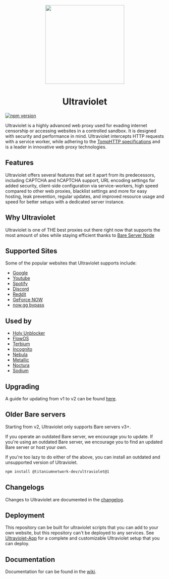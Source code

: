 <p align="center"><img src="https://raw.githubusercontent.com/titaniumnetwork-dev/Ultraviolet-Static/main/public/uv.png" height="250"></p>

<h1 align="center">Ultraviolet</h1>

<a href="https://www.npmjs.com/package/@titaniumnetwork-dev/ultraviolet"><img src="https://img.shields.io/npm/v/@titaniumnetwork-dev/ultraviolet.svg?maxAge=3600" alt="npm version" /></a>

Ultraviolet is a highly advanced web proxy used for evading internet censorship or accessing websites in a controlled sandbox. It is designed with security and performance in mind. Ultraviolet intercepts HTTP requests with a service worker, while adhering to the [TompHTTP specifications](https://github.com/tomphttp) and is a leader in innovative web proxy technologies.

## Features

Ultraviolet offers several features that set it apart from its predecessors, including CAPTCHA and hCAPTCHA support, URL encoding settings for added security, client-side configuration via service-workers, high speed compared to other web proxies, blacklist settings and more for easy hosting, leak prevention, regular updates, and improved resource usage and speed for better setups with a dedicated server instance.

## Why Ultraviolet

Ultraviolet is one of THE best proxies out there right now that supports the most amount of sites while staying efficient thanks to [Bare Server Node](https://github.com/tomphttp/bare-server-node)

## Supported Sites

Some of the popular websites that Ultraviolet supports include:

-   [Google](https://google.com)
-   [Youtube](https://www.youtube.com)
-   [Spotify](https://open.spotify.com)
-   [Discord](https://discord.com)
-   [Reddit](https://reddit.com)
-   [GeForce NOW](https://play.geforcenow.com/)
-   [now.gg bypass](https://now.nl)

## Used by

-   [Holy Unblocker](https://github.com/holy-unblocker/website)
-   [FlowOS](https://github.com/flow-works/flowos)
-   [Terbium](https://github.com/TerbiumOS/webOS)
-   [Incognito](https://github.com/caracal-js/Incognito)
-   [Nebula](https://github.com/NebulaServices/Nebula)
-   [Metallic](https://github.com/Metallic-Web/Metallic)
-   [Noctura](https://github.com/NocturaProxy/Frontend)
-   [Sodium](https://github.com/z1g-project/sodium)

## Upgrading

A guide for updating from v1 to v2 can be found [here](./docs/V2-UPGRADE-GUIDE.md).

## Older Bare servers

Starting from v2, Ultraviolet only supports Bare servers v3+.

If you operate an outdated Bare server, we encourage you to update. If you're using an outdated Bare server, we encourage you to find an updated Bare server or host your own.

If you're too lazy to do either of the above, you can install an outdated and unsupported version of Ultraviolet.

```sh
npm install @titaniumnetwork-dev/ultraviolet@1
```

## Changelogs

Changes to Ultraviolet are documented in the [changelog](./CHANGELOG.md).

## Deployment

This repository can be built for ultraviolet scripts that you can add to your own website, but this repository can't be deployed to any services. See [Ultraviolet-App](https://github.com/titaniumnetwork-dev/Ultraviolet-App) for a complete and customizable Ultraviolet setup that you can deploy.

## Documentation

Documentation for can be found in the [wiki](https://github.com/titaniumnetwork-dev/Ultraviolet/wiki).
